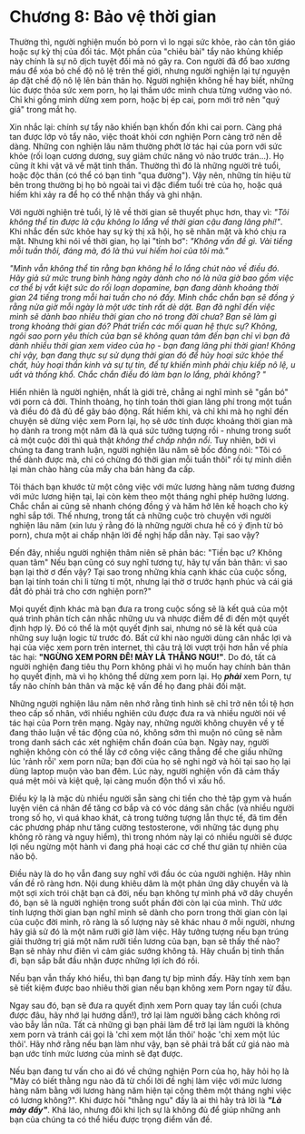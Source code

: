# Chương 8: Bảo vệ thời gian

Thường thì, người nghiện muốn bỏ porn vì lo ngại sức khỏe, rào cản tôn giáo hoặc  sự kỳ thị của đối tác. Một phần của "chiêu bài" tẩy não khủng khiếp này chính là sự nô dịch tuyệt đối mà nó gây ra. Con người đã đổ bao xương máu để xóa bỏ chế độ nô lệ trên thế giới, nhưng người nghiện lại tự nguyện áp đặt chế độ nô lệ lên bản thân họ. Người nghiện không hề hay biết, những lúc được thỏa sức xem porn, họ lại thầm ước mình chưa từng vướng vào nó. Chỉ khi gồng mình dừng xem porn, hoặc bị ép cai, porn mới trở nên "quý giá" trong mắt họ.

Xin nhắc lại: chính sự tẩy não khiến bạn khốn đốn khi cai porn. Càng phá tan được lớp vỏ tẩy não, việc thoát khỏi cơn nghiện Porn càng trở nên dễ dàng. Những con nghiện lâu năm thường phớt lờ tác hại của porn với sức khỏe (rối loạn cương dương, suy giảm chức năng vỏ não trước trán...). Họ cũng ít khi vật vã về mặt tinh thần. Thường thì đó là những người trẻ tuổi, hoặc độc thân (có thể có bạn tình "qua đường"). Vậy nên, những tín hiệu từ bên trong thường bị họ bỏ ngoài tai vì đặc điểm tuổi trẻ của họ, hoặc quá hiếm khi xảy ra để họ có thể nhận thấy và ghi nhận.

Với người nghiện trẻ tuổi, lý lẽ về thời gian sẽ thuyết phục hơn, thay vì: *"Tôi không thể tin được là cậu không lo lắng về thời gian cậu đang lãng phí!"*. Khi nhắc đến sức khỏe hay sự kỳ thị xã hội, họ sẽ nhăn mặt và khó chịu ra mặt. Nhưng khi nói về thời gian, họ lại "tỉnh bơ": *"Không vấn đề gì. Vài tiếng mỗi tuần thôi, đáng mà, đó là thú vui hiếm hoi của tôi mà."*

*"Mình vẫn không thể tin rằng bạn không hề lo lắng chút nào về điều đó. Hãy giả sử mức trung bình hàng ngày dành cho nó là nửa giờ bao gồm việc cơ thể bị vắt kiệt sức do rối loạn dopamine, bạn đang dành khoảng thời gian 24 tiếng trong mỗi hai tuần cho nó đấy. Mình chắc chắn bạn sẽ đồng ý rằng nửa giờ mỗi ngày là một ước tính rất dè dặt. Bạn đã nghĩ đến việc mình sẽ dành bao nhiêu thời gian cho nó trong đời chưa? Bạn sẽ làm gì trong khoảng thời gian đó? Phát triển các mối quan hệ thực sự? Không, ngôi sao porn yêu thích của bạn sẽ không quan tâm đến bạn chỉ vì bạn đã dành nhiều thời gian xem video của họ - bạn đang lãng phí thời gian! Không chỉ vậy, bạn đang thực sự sử dụng thời gian đó để hủy hoại sức khỏe thể chất, hủy hoại thần kinh và sự tự tin, để tự khiến mình phải chịu kiếp nô lệ, u uất và thống khổ. Chắc chắn điều đó làm bạn lo lắng, phải không? "*

Hiển nhiên là người nghiện, nhất là giới trẻ, chẳng ai nghĩ mình sẽ "gắn bó" với porn cả đời. Thỉnh thoảng, họ tính toán thời gian lãng phí trong một tuần và điều đó đã đủ để gây báo động. Rất hiếm khi, và chỉ khi mà họ nghĩ đến chuyện sẽ dừng việc xem Porn lại, họ sẽ ước tính được khoảng thời gian mà họ dành ra trong một năm đã là quá sức tưởng tượng rồi - nhưng trong suốt cả một cuộc đời thì quả thật *không thể chấp nhận nổi*. Tuy nhiên, bởi vì chúng ta đang tranh luận, người nghiện lâu năm sẽ bốc đồng nói: "Tôi có thể dành được mà, chỉ có chừng đó thời gian mỗi tuần thôi" rồi tự mình diễn lại màn chào hàng của mấy cha bán hàng đa cấp.

Tôi thách bạn khước từ một công việc với mức lương hàng năm tương đương với mức lương hiện tại, lại còn kèm theo một tháng nghỉ phép hưởng lương. Chắc chắn ai cũng sẽ nhanh chóng đồng ý và hăm hở lên kế hoạch cho kỳ nghỉ sắp tới. Thế nhưng, trong tất cả những cuộc trò chuyện với người nghiện lâu năm (xin lưu ý rằng đó là những người chưa hề có ý định từ bỏ porn), chưa một ai chấp nhận lời đề nghị hấp dẫn này. Tại sao vậy?

Đến đây, nhiều người nghiện thâm niên sẽ phản bác: "Tiền bạc ư? Không quan tâm" Nếu bạn cũng có suy nghĩ tương tự, hãy tự vấn bản thân: vì sao bạn lại thờ ơ đến vậy?  Tại sao trong những khía cạnh khác của cuộc sống, bạn lại tính toán chi li từng tí một, nhưng lại thờ ơ trước hạnh phúc và cái giá đắt đỏ phải trả cho cơn nghiện porn?"

Mọi quyết định khác mà bạn đưa ra trong cuộc sống sẽ là kết quả của một quá trình phân tích cân nhắc những ưu và nhược điểm để đi đến một quyết định hợp lý. Đó có thể là một quyết định sai, nhưng nó sẽ là kết quả của những suy luận logic từ trước đó. Bất cứ khi nào người dùng cân nhắc lợi và hại của việc xem porn trên internet, thì câu trả lời vượt trội hơn hẳn về phía tác hại: **"NGỪNG XEM PORN ĐÊ! MÀY LÀ THẰNG NGU!"**. Do đó, tất cả người nghiện đang tiêu thụ Porn không phải vì họ muốn hay chính bản thân họ quyết định, mà vì họ không thể dừng xem porn lại. Họ ***phải*** xem Porn, tự tẩy não chính bản thân và mặc kệ vấn đề họ đang phải đối mặt.

Những người nghiện lâu năm nên nhớ rằng tình hình sẽ chỉ trở nên tồi tệ hơn theo cấp số nhân, với nhiều nghiên cứu được đưa ra và nhiều người nói về tác hại của Porn trên mạng. Ngày nay, những người không chuyên về y tế đang thảo luận về tác động của nó, không sớm thì muộn nó cũng sẽ nằm trong danh sách các xét nghiệm chẩn đoán của bạn. Ngày nay, người nghiện không còn có thể lấy cớ công việc căng thẳng để che giấu những lúc 'rảnh rỗi' xem porn nữa; bạn đời của họ sẽ nghi ngờ và hỏi tại sao họ lại dùng laptop muộn vào ban đêm. Lúc này, người nghiện vốn đã cảm thấy quá mệt mỏi và kiệt quệ, lại càng muốn độn thổ vì xấu hổ.

Điều kỳ lạ là mặc dù nhiều người sẵn sàng chi tiền cho thẻ tập gym và huấn luyện viên cá nhân để tăng cơ bắp và có vóc dáng săn chắc (và nhiều người trong số họ, vì quá khao khát, cả trong tưởng tượng lẫn thực tế, đã tìm đến các phương pháp như tăng cường testosterone, với những tác dụng phụ không rõ ràng và nguy hiểm), thì trong nhóm này lại có nhiều người sẽ được lợi nếu ngừng một hành vi đang phá hoại các cơ chế thư giãn tự nhiên của não bộ.

Điều này là do họ vẫn đang suy nghĩ với đầu óc của người nghiện. Hãy nhìn vấn đề rõ ràng hơn. Nội dung khiêu dâm là một phản ứng dây chuyền và là một sợi xích trói chặt bạn cả đời, nếu bạn không tự mình phá vỡ dây chuyền đó, bạn sẽ là người nghiện trong suốt phần đời còn lại của mình. Thử ước tính lượng thời gian bạn nghĩ mình sẽ dành cho porn trong thời gian còn lại của cuộc đời mình, rõ ràng là số lượng này sẽ khác nhau ở mỗi người, nhưng hãy giả sử đó là một năm rưỡi giờ làm việc. Hãy tưởng tượng nếu bạn trúng giải thưởng trị giá một năm rưỡi tiền lương của bạn, bạn sẽ thấy thế nào? Bạn sẽ nhảy như điên vì cảm giác sướng không tả. Hãy chuẩn bị tinh thần đi, bạn sắp bắt đầu nhận được những lợi ích đó rồi.

Nếu bạn vẫn thấy khó hiểu, thì bạn đang tự bịp mình đấy. Hãy tính xem bạn sẽ tiết kiệm được bao nhiêu thời gian nếu bạn không xem Porn ngay từ đầu.

Ngay sau đó, bạn sẽ đưa ra quyết định xem Porn quay tay lần cuối (chưa được đâu, hãy nhớ lại hướng dẫn!), trở lại làm người bằng cách không rơi vào bẫy lần nữa. Tất cả những gì bạn phải làm để trở lại làm người là không xem porn và tránh cái gọi là 'chỉ xem một lần thôi' hoặc 'chỉ xem một lúc thôi'. Hãy nhớ rằng nếu bạn làm như vậy, bạn sẽ phải trả bất cứ giá nào mà bạn ước tính mức lương của mình sẽ đạt được.

Nếu bạn đang tư vấn cho ai đó về chứng nghiện Porn của họ, hãy hỏi họ là "Mày có biết thằng ngu nào đã từ chối lời đề nghị làm việc với mức lương hàng năm bằng với lương hàng năm hiện tại cộng thêm một tháng nghỉ việc có lương không?". Khi được hỏi "thằng ngu" đấy là ai thì hãy trả lời là ***"Là mày đấy"***. Khá láo, nhưng đôi khi lịch sự là không đủ để giúp những anh bạn của chúng ta có thể hiểu được trọng điểm vấn đề.